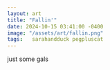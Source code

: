 ```yaml
---
layout: art
title: "Fallin'"
date: 2024-10-15 03:41:00 -0400
image: "/assets/art/fallin.png"
tags:   sarahandduck pegpluscat
---
```


just some gals